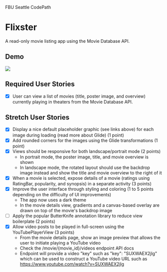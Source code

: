 
FBU Seattle CodePath
# Flixster
A read-only movie listing app using the Movie Database API.

## Demo
![](https://github.com/jessicamindel/FBU-Flixster/raw/master/demo.gif)

## Required User Stories
- [x] User can view a list of movies (title, poster image, and overview) currently playing in theaters from the Movie Database API.

## Stretch User Stories
- [x] Display a nice default placeholder graphic (see links above) for each image during loading (read more about Glide) (1 point)
- [x] Add rounded corners for the images using the Glide transformations (1 point)
- [x] Views should be responsive for both landscape/portrait mode (2 points)
  - In portrait mode, the poster image, title, and movie overview is shown
  - In landscape mode, the rotated layout should use the backdrop image instead and show the title and movie overview to the right of it
- [x] When a movie is selected, expose details of a movie (ratings using RatingBar, popularity, and synopsis) in a separate activity (3 points)
- [x] Improve the user interface through styling and coloring (1 to 5 points depending on the difficulty of UI improvements)
  - The app now uses a dark theme
  - In the movie details view, gradients and a canvas-based overlay are drawn on top of the movie's backdrop image
- [ ] Apply the popular ButterKnife annotation library to reduce view boilerplate (2 points)
- [x] Allow video posts to be played in full-screen using the YouTubePlayerView (3 points)
  - From the movie details page, show an image preview that allows the user to initiate playing a YouTube video
  - Check the /movie/{movie_id}/videos endpoint API docs
  - Endpoint will provide a video "key" such as "key": "SUXWAEX2jlg" which can be used to construct a YouTube video URL such as  https://www.youtube.com/watch?v=SUXWAEX2jlg
